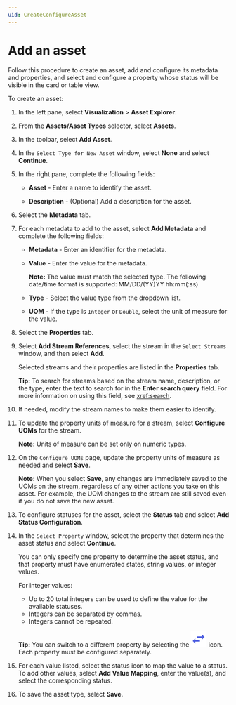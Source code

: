 ```yaml
---
uid: CreateConfigureAsset
---
```


# Add an asset

Follow this procedure to create an asset, add and configure its metadata and properties, and select and configure a property whose status will be visible in the card or table view.

To create an asset:

1. In the left pane, select **Visualization** > **Asset Explorer**.

1. From the **Assets/Asset Types** selector, select **Assets**.

1. In the toolbar, select **Add Asset**. 

1. In the `Select Type for New Asset` window, select **None** and select **Continue**.

1. In the right pane, complete the following fields:

   - **Asset** - Enter a name to identify the asset.

   - **Description** - (Optional) Add a description for the asset. 

1. Select the **Metadata** tab.

1. For each metadata to add to the asset, select **Add Metadata** and complete the following fields:

   - **Metadata** - Enter an identifier for the metadata.

   - **Value** - Enter the value for the metadata.

      **Note:** The value must match the selected type. The following date/time format is supported: MM/DD/(YY)YY hh:mm(:ss)

   - **Type** - Select the value type from the dropdown list.

   - **UOM** - If the type is `Integer` or `Double`, select the unit of measure for the value.

1. Select the **Properties** tab.

1. Select **Add Stream References**, select the stream in the `Select Streams` window, and then select **Add**.

   Selected streams and their properties are listed in the **Properties** tab.

   **Tip:** To search for streams based on the stream name, description, or the type, enter the text to search for in the **Enter search query** field. For more information on using this field, see <xref:search>.

1. If needed, modify the stream names to make them easier to identify.

1. To update the property units of measure for a stream, select **Configure UOMs** for the stream. 

    **Note:** Units of measure can be set only on numeric types.

1. On the `Configure UOMs` page, update the property units of measure as needed and select **Save**.

    **Note:** When you select **Save**, any changes are immediately saved to the UOMs on the stream, regardless of any other actions you take on this asset. For example, the UOM changes to the stream are still saved even if you do not save the new asset.

1. To configure statuses for the asset, select the **Status** tab and select **Add Status Configuration**.

1. In the `Select Property` window, select the property that determines the asset status and select **Continue**.

    You can only specify one property to determine the asset status, and that property must have enumerated states, string values, or integer values. 
    
    For integer values:
    - Up to 20 total integers can be used to define the value for the available statuses.
    - Integers can be separated by commas.
    - Integers cannot be repeated.

    **Tip:** You can switch to a different property by selecting the ![Change property icon](../../../_icons/branded/swap-horizontal.svg) icon. Each property must be configured separately.

1. For each value listed, select the status icon to map the value to a status. To add other values, select **Add Value Mapping**, enter the value(s), and select the corresponding status.

1. To save the asset type, select **Save**.
